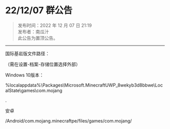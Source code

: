 # 22/12/07 群公告

> 发布时间：2022 年 12 月 07 日 21:19  
  发布者：南瓜汁  
  此公告为置顶公告。

---

国际基岩版文件路径：

（需在设置-档案-存储位置选择外部）

Windows 10版本：

%localappdata%\Packages\Microsoft.MinecraftUWP_8wekyb3d8bbwe\LocalState\games\com.mojang

.

安卓

/Android/com.mojang.minecraftpe/files/games/com.mojang/
